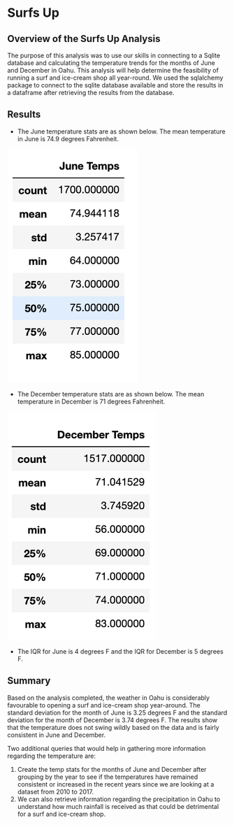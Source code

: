 # Surfs Up 

## Overview of the Surfs Up Analysis
The purpose of this analysis was to use our skills in connecting to a Sqlite database and calculating the temperature trends for the months of June and December in Oahu. This analysis will help determine the feasibility of running a surf and ice-cream shop all year-round. We used the sqlalchemy package to connect to the sqlite database available and store the results in a dataframe after retrieving the results from the database.

## Results

* The June temperature stats are as shown below. The mean temperature in June is 74.9 degrees Fahrenheit. 

![June_Stats](https://github.com/dkatragadda/surfs_up/blob/main/Resources/June_Temp_Stats.png)

* The December temperature stats are as shown below. The mean temperature in December is 71 degrees Fahrenheit.

![Dec_Stats](https://github.com/dkatragadda/surfs_up/blob/main/Resources/Dec_Temp_Stats.png)

* The IQR for June is 4 degrees F and the IQR for December is 5 degrees F. 


## Summary

Based on the analysis completed, the weather in Oahu is considerably favourable to opening a surf and ice-cream shop year-around. The standard deviation for the month of June is 3.25 degrees F and the standard deviation for the month of December is 3.74 degrees F. The results show that the temperature does not swing wildly based on the data and is fairly consistent in June and December.   


Two additional queries that would help in gathering more information regarding the temperature are:
1. Create the temp stats for the months of June and December after grouping by the year to see if the temperatures have remained consistent or increased in the recent years since we are looking at a dataset from 2010 to 2017. 
2. We can also retrieve information regarding the precipitation in Oahu to understand how much rainfall is received as that could be detrimental for a surf and ice-cream shop. 
